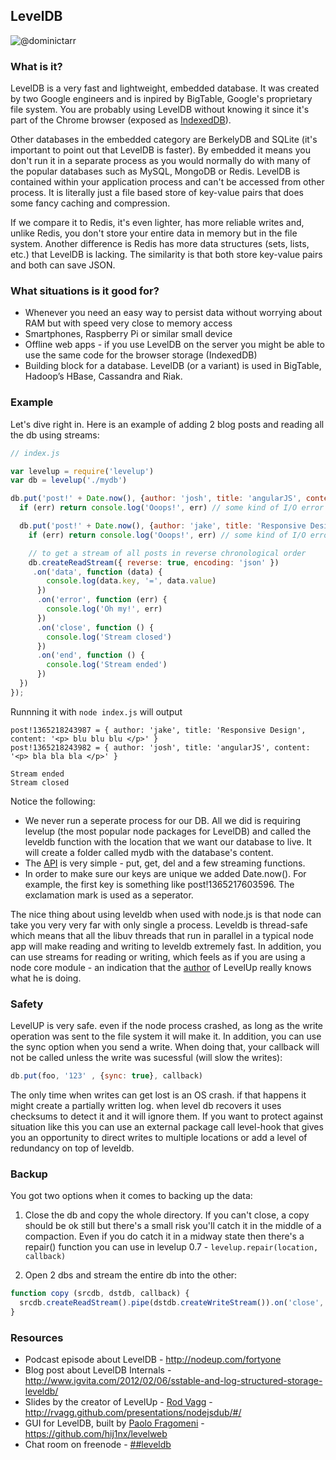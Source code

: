 ## LevelDB

![@dominictarr](http://i.imgur.com/AxuKdQE.png)

### What is it?
LevelDB is a very fast and lightweight, embedded database. It was created by two Google engineers and is inpired by BigTable, Google's proprietary file system. You are probably using LevelDB without knowing it since it's part of the Chrome browser (exposed as [IndexedDB](https://developer.mozilla.org/en-US/docs/IndexedDB)). 

Other databases in the embedded category are BerkelyDB and SQLite (it's important to point out that LevelDB is faster).
By embedded it means you don't run it in a separate process as you would normally do with many of the popular databases such as MySQL, MongoDB or Redis. LevelDB is contained within your application process and can't be accessed from other process.
It is literally just a file based store of key-value pairs that does some fancy caching and compression.

If we compare it to Redis, it's even lighter, has more reliable writes and, unlike Redis, you don't store your entire data in memory but in the file system. Another difference is Redis has more data structures (sets, lists, etc.) that LevelDB is lacking. The similarity is that both store key-value pairs and both can save JSON.

### What situations is it good for?

* Whenever you need an easy way to persist data without worrying about RAM but with speed very close to memory access
* Smartphones, Raspberry Pi or similar small device
* Offline web apps - if you use LevelDB on the server you might be able to use the same code for the browser storage (IndexedDB)
* Building block for a database. LevelDB (or a variant) is used in BigTable, Hadoop’s HBase, Cassandra and Riak.

### Example
Let's dive right in. Here is an example of adding 2 blog posts and reading all the db using streams:

```js
// index.js

var levelup = require('levelup')
var db = levelup('./mydb')

db.put('post!' + Date.now(), {author: 'josh', title: 'angularJS', content: '<p> bla bla bla </p>'}, {encoding:'json'}, function (err) {
  if (err) return console.log('Ooops!', err) // some kind of I/O error

  db.put('post!' + Date.now(), {author: 'jake', title: 'Responsive Design', content: '<p> blu blu blu </p>'}, {encoding:'json'}, function (err) {
    if (err) return console.log('Ooops!', err) // some kind of I/O error

    // to get a stream of all posts in reverse chronological order
    db.createReadStream({ reverse: true, encoding: 'json' })
     .on('data', function (data) {
        console.log(data.key, '=', data.value)
      })
      .on('error', function (err) {
        console.log('Oh my!', err)
      })
      .on('close', function () {
        console.log('Stream closed')
      })
      .on('end', function () {
        console.log('Stream ended')
      })
  })
});
```

Runnning it with `node index.js` will output

    post!1365218243987 = { author: 'jake', title: 'Responsive Design', content: '<p> blu blu blu </p>' }
    post!1365218243982 = { author: 'josh', title: 'angularJS', content: '<p> bla bla bla </p>' }

    Stream ended
    Stream closed

Notice the following:  

* We never run a seperate process for our DB. All we did is requiring levelup (the most popular node packages for LevelDB) and called the leveldb function with the location that we want our database to live. It will create a folder called mydb with the database's content.
* The [API](https://github.com/rvagg/node-levelup#api) is very simple - put, get, del and a few streaming functions.
* In order to make sure our keys are unique we added Date.now(). For example, the first key is something like post!1365217603596. The exclamation mark is used as a seperator.

The nice thing about using leveldb when used with node.js is that node can take you very very far with only single a process. Leveldb is thread-safe which means that all the libuv threads that run in parallel in a typical node app will make reading and writing to leveldb extremely fast. In addition, you can use streams for reading or writing, which feels as if you are using a node core module - an indication that the [author](https://github.com/rvagg) of LevelUp really knows what he is doing.


### Safety
LevelUP is very safe. even if the node process crashed, as long as the write operation was sent to the file system it will make it.
In addition, you can use the sync option when you send a write. When doing that, your callback will not be called unless the write was sucessful (will slow the writes):

```js
db.put(foo, '123' , {sync: true}, callback)
```

The only time when writes can get lost is an OS crash. if that happens it might create a partially written log. when level db recovers it uses checksums to detect it and it will ignore them. If you want to protect against situation like this you can use an external package call level-hook that gives you an opportunity to direct writes to multiple locations or add a level of redundancy on top of leveldb.

### Backup
You got two options when it comes to backing up the data:  

1. Close the db and copy the whole directory.   If you can't close, a copy should be ok still but there's a small risk you'll catch it in the middle of a compaction.  Even if you do catch it in a midway state then there's a repair() function you can use in levelup 0.7 - `levelup.repair(location, callback)`

1. Open 2 dbs and stream the entire db into the other:

```js
function copy (srcdb, dstdb, callback) {
  srcdb.createReadStream().pipe(dstdb.createWriteStream()).on('close', callback)
}
```

### Resources

* Podcast episode about LevelDB - http://nodeup.com/fortyone 
* Blog post about LevelDB Internals - http://www.igvita.com/2012/02/06/sstable-and-log-structured-storage-leveldb/
* Slides by the creator of LevelUp - [Rod Vagg](https://github.com/rvagg) - http://rvagg.github.com/presentations/nodejsdub/#/
* GUI for LevelDB, built by [Paolo Fragomeni](https://github.com/hij1nx) - https://github.com/hij1nx/levelweb
* Chat room on freenode - [##leveldb](http://webchat.freenode.net/?channels=##leveldb)
